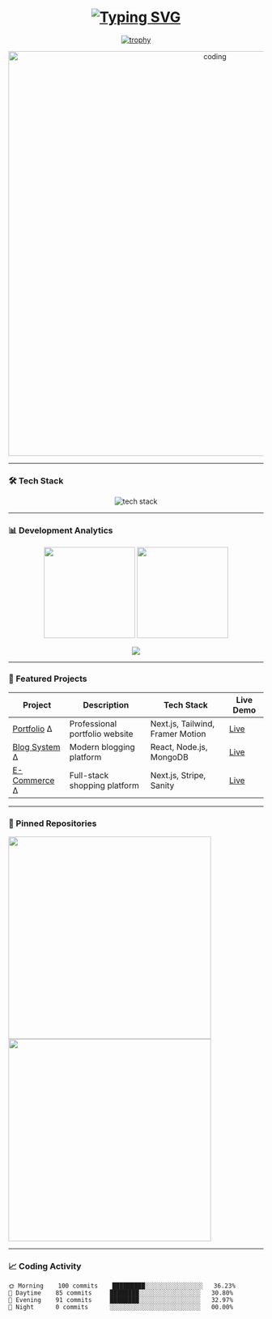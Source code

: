 <h1 align="center">
  <a href="https://git.io/typing-svg">
    <img src="https://readme-typing-svg.demolab.com?font=Fira+Code&size=30&duration=4000&pause=1000&color=58A6FF&center=true&vCenter=true&width=600&lines=Hi+%F0%9F%91%8B%2C+I'm+Haroon+Rasheed;Full+Stack+Developer;Open+Source+Contributor;Tech+Writer;Problem+Solver" alt="Typing SVG">
  </a>
</h1>

<p align="center">
  <a href="https://haroon-portfolio-green.vercel.app/">
    <img src="https://github-profile-trophy.vercel.app/?username=itxharoonkhan&theme=onedark&margin-w=15&no-bg=true&no-frame=true&column=6" alt="trophy">
  </a>
</p>

<div align="center">
  <img src="https://raw.githubusercontent.com/itxharoonkhan/itxharoonkhan/main/giphy.gif" alt="coding" width="800px">
</div>

---

### 🛠️ Tech Stack

<p align="center">
  <img src="https://skillicons.dev/icons?i=react,nextjs,ts,js,tailwind,nodejs,python,git,figma,postman,vscode&perline=6" alt="tech stack">
</p>

---

### 📊 Development Analytics

<p align="center">
  <img height="180em" src="https://github-readme-stats.vercel.app/api?username=itxharoonkhan&show_icons=true&theme=radical&include_all_commits=true&count_private=true">
  <img height="180em" src="https://github-readme-streak-stats.herokuapp.com/?user=itxharoonkhan&theme=radical">
</p>

<p align="center">
  <img src="https://github-readme-stats.vercel.app/api/top-langs/?username=itxharoonkhan&layout=compact&theme=radical&langs_count=8">
</p>

---

### 🌟 Featured Projects

| Project | Description | Tech Stack | Live Demo |
|---------|-------------|------------|-----------|
| [Portfolio](https://github.com/itxharoonkhan/portfolio) Δ | Professional portfolio website | Next.js, Tailwind, Framer Motion | [Live](https://haroon-portfolio-green.vercel.app/) |
| [Blog System](https://github.com/itxharoonkhan/blog-website) Δ | Modern blogging platform | React, Node.js, MongoDB | [Live](https://blog-website-seven-pearl.vercel.app/) |
| [E-Commerce](https://github.com/Δ) Δ | Full-stack shopping platform | Next.js, Stripe, Sanity | [Live](https://Δ.vercel.app/) |

---

### 📌 Pinned Repositories

<a href="https://github.com/itxharoonkhan/Δ">
  <img width="400" src="https://github-readme-stats.vercel.app/api/pin/?username=itxharoonkhan&repo=portfolio&theme=radical">
</a>
<a href="https://github.com/itxharoonkhan/Δ">
  <img width="400" src="https://github-readme-stats.vercel.app/api/pin/?username=itxharoonkhan&repo=blog-website&theme=radical">
</a>

---

### 📈 Coding Activity

<!--START_SECTION:waka-->

```text
🌞 Morning    100 commits    █████████░░░░░░░░░░░░░░░░   36.23% 
🌆 Daytime    85 commits     ████████░░░░░░░░░░░░░░░░░   30.80% 
🌃 Evening    91 commits     ████████░░░░░░░░░░░░░░░░░   32.97% 
🌙 Night      0 commits      ░░░░░░░░░░░░░░░░░░░░░░░░░   00.00%
